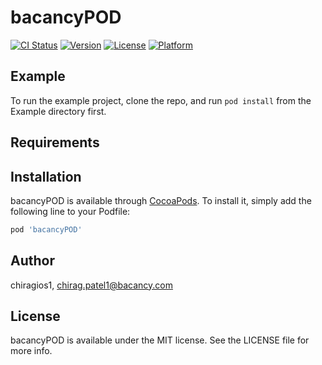 # bacancyPOD

[![CI Status](https://img.shields.io/travis/chiragios1/bacancyPOD.svg?style=flat)](https://travis-ci.org/chiragios1/bacancyPOD)
[![Version](https://img.shields.io/cocoapods/v/bacancyPOD.svg?style=flat)](https://cocoapods.org/pods/bacancyPOD)
[![License](https://img.shields.io/cocoapods/l/bacancyPOD.svg?style=flat)](https://cocoapods.org/pods/bacancyPOD)
[![Platform](https://img.shields.io/cocoapods/p/bacancyPOD.svg?style=flat)](https://cocoapods.org/pods/bacancyPOD)

## Example

To run the example project, clone the repo, and run `pod install` from the Example directory first.

## Requirements

## Installation

bacancyPOD is available through [CocoaPods](https://cocoapods.org). To install
it, simply add the following line to your Podfile:

```ruby
pod 'bacancyPOD'
```

## Author

chiragios1, chirag.patel1@bacancy.com

## License

bacancyPOD is available under the MIT license. See the LICENSE file for more info.
